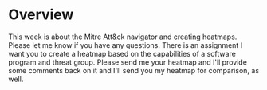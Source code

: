 # Overview

This week is about the Mitre Att\&ck navigator and creating heatmaps. Please let me know if you have any questions. There is an assignment I want you to create a heatmap based on the capabilities of a software program and threat group. Please send me your heatmap and I'll provide some comments back on it and I'll send you my heatmap for comparison, as well.
